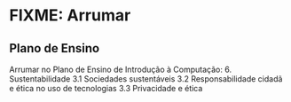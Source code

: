 # FIXME: Arrumar

## Plano de Ensino
Arrumar no Plano de Ensino de Introdução à Computação:
6. Sustentabilidade
3.1 Sociedades sustentáveis
3.2 Responsabilidade cidadã e ética no uso de tecnologias
3.3 Privacidade e ética
